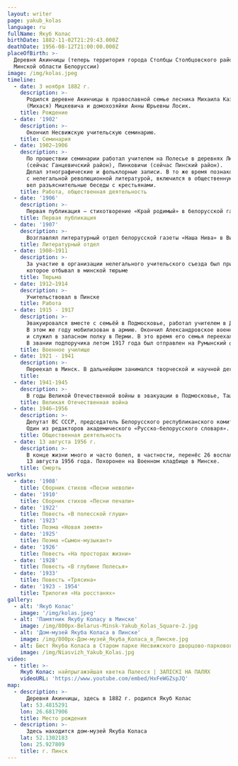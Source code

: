 ```yaml
---
layout: writer
page: yakub_kolas
language: ru
fullName: Якуб Колас
birthDate: 1882-11-02T21:29:43.000Z
deathDate: 1956-08-12T21:00:00.000Z
placeOfBirth: >-
  Деревня Акинчицы (теперь территория города Столбцы Столбцовского района
  Минской области Белоруссии)
image: /img/kolas.jpeg
timeline:
  - date: 3 ноября 1882 г.
    description: >-
      Родился деревне Акинчицы в православной семье лесника Михаила Казимировича
      (Михася) Мицкевича и домохозяйки Анны Юрьевны Лосик.
    title: Рождение
  - date: '1902'
    description: >-
      Окончил Несвижскую учительскую семинарию.
    title: Семинария
  - date: 1902—1906
    description: >-
      По прошествии семинарии работал учителем на Полесье в деревнях Люсино 
      (сейчас Ганцевичский район), Пинковичи (сейчас Пинский район).
      Делал этнографические и фольклорные записи. В то же время познакомился 
      с нелегальной революционной литературой, включился в общественную деятельность,
      вел разъяснительные беседы с крестьянами.
    title: Работа, общественная деятельность
  - date: '1906'
    description: >-
      Первая публикация — стихотворение «Край родимый» в белорусской газете «Наша доля»
    title: Первая публикация
  - date: '1907'
    description: >-
      Возглавлял литературный отдел белорусской газеты «Наша Нива» в Вильне
    title: Литературный отдел
  - date: 1908—1911
    description: >-
      За участие в организации нелегального учительского съезда был приговорён к заключению, 
      которое отбывал в минской тюрьме
    title: Тюрьма
  - date: 1912—1914
    description: >-
      Учительствовал в Пинске
    title: Работа
  - date: 1915 - 1917
    description: >-
      Эвакуировался вместе с семьёй в Подмосковье, работал учителем в Дмитровском уезде. 
      В этом же году мобилизован в армию. Окончил Александровское военное училище (Москва, 1916) 
      и служил в запасном полку в Перми. В это время его семья переехала в Обоянь (Курская губерния). 
      В звании подпоручика летом 1917 года был отправлен на Румынский фронт.
    title: Военное училище
  - date: 1921 - 1941 
    description: >-
      Переехал в Минск. В дальнейшем занимался творческой и научной деятельностью.
    title: 
  - date: 1941-1945
    description: >-
      В годы Великой Отечественной войны в эвакуации в Подмосковье, Ташкенте, Москве. В 1944 году вернулся в Минск.
    title: Великая Отечественная война
  - date: 1946—1956
    description: >-
      Депутат ВС СССР, председатель Белорусского республиканского комитета защиты мира. 
      Один из редакторов академического «Русско-белорусского словаря».
    title: Общественная деятельность
  - date: 13 августа 1956 г.
    description: >-
      В конце жизни много и часто болел, в частности, перенёс 26 воспалений легких. Скоропостижно скончался 
      13 августа 1956 года. Похоронен на Военном кладбище в Минске.
    title: Смерть
works:
  - date: '1908'
    title: Сборник стихов «Песни неволи»
  - date: '1910'
    title: Сборник стихов «Песни печали»
  - date: '1922'
    title: Повесть «В полесской глуши»
  - date: '1923'
    title: Поэма «Новая земля»
  - date: '1925'
    title: Поэма «Сымон-музыкант»
  - date: '1926'
    title: Повесть «На просторах жизни»
  - date: '1928'
    title: Повесть «В глубине Полесья» 
  - date: '1933'
    title: Повесть «Трясина»
  - date: '1923 - 1954'
    title: Трилогия «На росстанях» 
gallery:
  - alt: 'Якуб Колас'
    image: '/img/kolas.jpeg'
  - alt: 'Памятник Якубу Коласу в Минске'
    image: /img/800px-Belarus-Minsk-Yakub_Kolas_Square-2.jpg
  - alt: 'Дом-музей Якуба Коласа в Пинске'
    image: /img/800px-Дом-музей_Якуба_Коласа_в_Пинске.jpg
  - alt: Бюст Якуба Коласа в Старом парке Несвижского дворцово-паркового ансамбля
    image: /img/Niasvizh_Yakub_Kolas.jpg
video:
  - title: >-
    Якуб Колас: найпрыгажэйшая кветка Палесся | ЗАПІСКІ НА ПАЛЯХ
    videoURL: 'https://www.youtube.com/embed/HxFeWGZspJQ'
map:
  - description: >-
      Деревня Акинчицы, здесь в 1882 г. родился Якуб Колас
    lat: 53.4815291
    lon: 26.6817906
    title: Место рождения
  - description: >-
      Здесь находится дом-музей Якуба Коласа
    lat: 52.1302183
    lon: 25.927809
    title: г. Пинск
---
```


